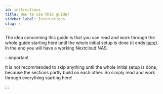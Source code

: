 ```yaml
---
id: instructions
title: How to use this guide?
sidebar_label: Instructions
slug: /
---
```


The idea concerning this guide is that you can read and work through the whole guide starting here until the whole initial setup is done (it ends [here](#congratulations-everything-of-the-initial-setup-is-now-done)). In the end you will have a working Nextcloud NAS. 

:::important

It is not recommended to skip anything until the whole initial setup is done, because the sections partly build on each other. So simply read and work through everything starting here!

:::